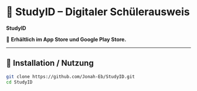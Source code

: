 # 📘 StudyID – Digitaler Schülerausweis

**StudyID** 

📱 **Erhältlich im App Store und Google Play Store.**


---

## 🚀 Installation / Nutzung 

```bash
git clone https://github.com/Jonah-Eb/StudyID.git
cd StudyID
